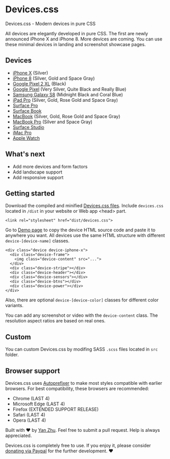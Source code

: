 # Devices.css

Devices.css - Modern devices in pure CSS

All devices are elegantly developed in pure CSS. The first are newly announced iPhone X and iPhone 8. More devices are coming. You can use these minimal devices in landing and screenshot showcase pages.

## Devices

- [iPhone X](https://picturepan2.github.io/devices.css/#iphone-x) (Silver)
- [iPhone 8](https://picturepan2.github.io/devices.css/#iphone-8) (Silver, Gold and Space Gray)
- [Google Pixel 2 XL](https://picturepan2.github.io/devices.css/#google-pixel-2-xl) (Black)
- [Google Pixel](https://picturepan2.github.io/devices.css/#google-pixel) (Very Silver, Quite Black and Really Blue)
- [Samsung Galaxy S8](https://picturepan2.github.io/devices.css/#galaxy-s8) (Midnight Black and Coral Blue)
- [iPad Pro](https://picturepan2.github.io/devices.css/#ipad-pro) (Silver, Gold, Rose Gold and Space Gray)
- [Surface Pro](https://picturepan2.github.io/devices.css/#surface-pro)
- [Surface Book](https://picturepan2.github.io/devices.css/#surface-book)
- [MacBook](https://picturepan2.github.io/devices.css/#macbook) (Silver, Gold, Rose Gold and Space Gray)
- [MacBook Pro](https://picturepan2.github.io/devices.css/#macbook-pro) (Silver and Space Gray)
- [Surface Studio](https://picturepan2.github.io/devices.css/#surface-studio)
- [iMac Pro](https://picturepan2.github.io/devices.css/#imac-pro)
- [Apple Watch](https://picturepan2.github.io/devices.css/#apple-watch)

## What's next

- Add more devices and form factors
- Add landscape support
- Add responsive support

## Getting started

Download the compiled and minified [Devices.css files](https://github.com/picturepan2/devices.css). Include `devices.css` located in `/dist` in your website or Web app &lt;head&gt; part.

`<link rel="stylesheet" href="dist/devices.css">`

Go to [Demo page](https://picturepan2.github.io/devices.css/) to copy the device HTML source code and paste it to anywhere you want. All devices use the same HTML structure with different `device-[device-name]` classes.

```
<div class="device device-iphone-x">
  <div class="device-frame">
    <img class="device-content" src="...">
  </div>
  <div class="device-stripe"></div>
  <div class="device-header"></div>
  <div class="device-sensors"></div>
  <div class="device-btns"></div>
  <div class="device-power"></div>
</div>
```
Also, there are optional `device-[device-color]` classes for different color variants.

You can add any screenshot or video with the `device-content` class. The resolution aspect ratios are based on real ones.

## Custom

You can custom Devices.css by modifing SASS `.scss` files located in `src` folder.

## Browser support
Devices.css uses [Autoprefixer](https://github.com/postcss/autoprefixer) to make most styles compatible with earlier browsers. For best compatibility, these browsers are recommended:

- Chrome (LAST 4)
- Microsoft Edge (LAST 4)
- Firefox (EXTENDED SUPPORT RELEASE)
- Safari (LAST 4)
- Opera (LAST 4)

Built with ♥ by [Yan Zhu](https://twitter.com/picturepan2). Feel free to submit a pull request. Help is always appreciated.

Devices.css is completely free to use. If you enjoy it, please consider [donating via Paypal](https://www.paypal.me/picturepan2) for the further development. ♥ 
